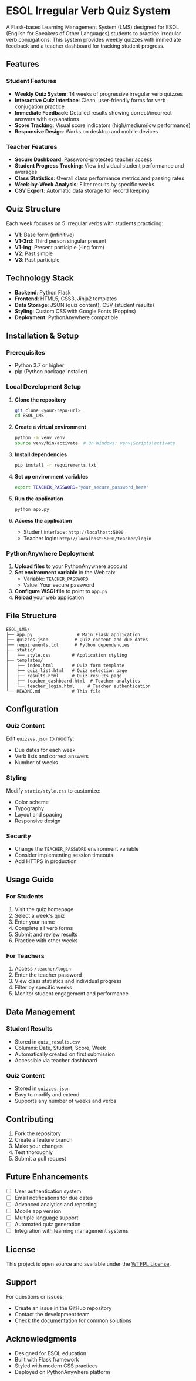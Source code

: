 # ESOL Irregular Verb Quiz System

A Flask-based Learning Management System (LMS) designed for ESOL (English for Speakers of Other Languages) students to practice irregular verb conjugations. This system provides weekly quizzes with immediate feedback and a teacher dashboard for tracking student progress.

## Features

### Student Features
- **Weekly Quiz System**: 14 weeks of progressive irregular verb quizzes
- **Interactive Quiz Interface**: Clean, user-friendly forms for verb conjugation practice
- **Immediate Feedback**: Detailed results showing correct/incorrect answers with explanations
- **Score Tracking**: Visual score indicators (high/medium/low performance)
- **Responsive Design**: Works on desktop and mobile devices

### Teacher Features
- **Secure Dashboard**: Password-protected teacher access
- **Student Progress Tracking**: View individual student performance and averages
- **Class Statistics**: Overall class performance metrics and passing rates
- **Week-by-Week Analysis**: Filter results by specific weeks
- **CSV Export**: Automatic data storage for record keeping

## Quiz Structure

Each week focuses on 5 irregular verbs with students practicing:
- **V1**: Base form (infinitive)
- **V1-3rd**: Third person singular present
- **V1-ing**: Present participle (-ing form)
- **V2**: Past simple
- **V3**: Past participle

## Technology Stack

- **Backend**: Python Flask
- **Frontend**: HTML5, CSS3, Jinja2 templates
- **Data Storage**: JSON (quiz content), CSV (student results)
- **Styling**: Custom CSS with Google Fonts (Poppins)
- **Deployment**: PythonAnywhere compatible

## Installation & Setup

### Prerequisites
- Python 3.7 or higher
- pip (Python package installer)

### Local Development Setup

1. **Clone the repository**
   ```bash
   git clone <your-repo-url>
   cd ESOL_LMS
   ```

2. **Create a virtual environment**
   ```bash
   python -m venv venv
   source venv/bin/activate  # On Windows: venv\Scripts\activate
   ```

3. **Install dependencies**
   ```bash
   pip install -r requirements.txt
   ```

4. **Set up environment variables**
   ```bash
   export TEACHER_PASSWORD="your_secure_password_here"
   ```

5. **Run the application**
   ```bash
   python app.py
   ```

6. **Access the application**
   - Student interface: `http://localhost:5000`
   - Teacher login: `http://localhost:5000/teacher/login`

### PythonAnywhere Deployment

1. **Upload files** to your PythonAnywhere account
2. **Set environment variable** in the Web tab:
   - Variable: `TEACHER_PASSWORD`
   - Value: Your secure password
3. **Configure WSGI file** to point to `app.py`
4. **Reload** your web application

## File Structure

```
ESOL_LMS/
├── app.py                 # Main Flask application
├── quizzes.json          # Quiz content and due dates
├── requirements.txt      # Python dependencies
├── static/
│   └── style.css        # Application styling
├── templates/
│   ├── index.html       # Quiz form template
│   ├── quiz_list.html   # Quiz selection page
│   ├── results.html     # Quiz results page
│   ├── teacher_dashboard.html  # Teacher analytics
│   └── teacher_login.html     # Teacher authentication
└── README.md            # This file
```

## Configuration

### Quiz Content
Edit `quizzes.json` to modify:
- Due dates for each week
- Verb lists and correct answers
- Number of weeks

### Styling
Modify `static/style.css` to customize:
- Color scheme
- Typography
- Layout and spacing
- Responsive design

### Security
- Change the `TEACHER_PASSWORD` environment variable
- Consider implementing session timeouts
- Add HTTPS in production

## Usage Guide

### For Students
1. Visit the quiz homepage
2. Select a week's quiz
3. Enter your name
4. Complete all verb forms
5. Submit and review results
6. Practice with other weeks

### For Teachers
1. Access `/teacher/login`
2. Enter the teacher password
3. View class statistics and individual progress
4. Filter by specific weeks
5. Monitor student engagement and performance

## Data Management

### Student Results
- Stored in `quiz_results.csv`
- Columns: Date, Student, Score, Week
- Automatically created on first submission
- Accessible via teacher dashboard

### Quiz Content
- Stored in `quizzes.json`
- Easy to modify and extend
- Supports any number of weeks and verbs

## Contributing

1. Fork the repository
2. Create a feature branch
3. Make your changes
4. Test thoroughly
5. Submit a pull request

## Future Enhancements

- [ ] User authentication system
- [ ] Email notifications for due dates
- [ ] Advanced analytics and reporting
- [ ] Mobile app version
- [ ] Multiple language support
- [ ] Automated quiz generation
- [ ] Integration with learning management systems

## License

This project is open source and available under the [WTFPL License](http://www.wtfpl.net/).

## Support

For questions or issues:
- Create an issue in the GitHub repository
- Contact the development team
- Check the documentation for common solutions

## Acknowledgments

- Designed for ESOL education
- Built with Flask framework
- Styled with modern CSS practices
- Deployed on PythonAnywhere platform
